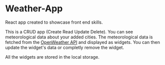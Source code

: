 # Weather-App

React app created to showcase front end skills. 

This is a CRUD app (Create Read Update Delete). You can see meteorological data about your added cities. The meteorological data is fetched from the [OpenWeather API](https://openweathermap.org/api) and displayed as widgets. You can then update the widget's data or completly remove the widget.

All the widgets are stored in the local storage.

